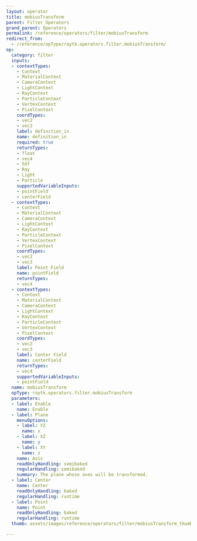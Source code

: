 ```yaml
---
layout: operator
title: mobiusTransform
parent: Filter Operators
grand_parent: Operators
permalink: /reference/operators/filter/mobiusTransform
redirect_from:
  - /reference/opType/raytk.operators.filter.mobiusTransform/
op:
  category: filter
  inputs:
  - contextTypes:
    - Context
    - MaterialContext
    - CameraContext
    - LightContext
    - RayContext
    - ParticleContext
    - VertexContext
    - PixelContext
    coordTypes:
    - vec2
    - vec3
    label: definition_in
    name: definition_in
    required: true
    returnTypes:
    - float
    - vec4
    - Sdf
    - Ray
    - Light
    - Particle
    supportedVariableInputs:
    - pointField
    - centerField
  - contextTypes:
    - Context
    - MaterialContext
    - CameraContext
    - LightContext
    - RayContext
    - ParticleContext
    - VertexContext
    - PixelContext
    coordTypes:
    - vec2
    - vec3
    label: Point Field
    name: pointField
    returnTypes:
    - vec4
  - contextTypes:
    - Context
    - MaterialContext
    - CameraContext
    - LightContext
    - RayContext
    - ParticleContext
    - VertexContext
    - PixelContext
    coordTypes:
    - vec2
    - vec3
    label: Center Field
    name: centerField
    returnTypes:
    - vec4
    supportedVariableInputs:
    - pointField
  name: mobiusTransform
  opType: raytk.operators.filter.mobiusTransform
  parameters:
  - label: Enable
    name: Enable
  - label: Plane
    menuOptions:
    - label: YZ
      name: x
    - label: XZ
      name: y
    - label: XY
      name: z
    name: Axis
    readOnlyHandling: semibaked
    regularHandling: semibaked
    summary: The plane whose axes will be transformed.
  - label: Center
    name: Center
    readOnlyHandling: baked
    regularHandling: runtime
  - label: Point
    name: Point
    readOnlyHandling: baked
    regularHandling: runtime
  thumb: assets/images/reference/operators/filter/mobiusTransform_thumb.png

---
```

